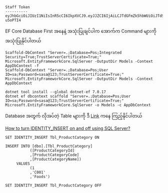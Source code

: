 ```
Staff Token
----------
eyJhbGciOiJIUzI1NiIsInR5cCI6IkpXVCJ9.eyJJZCI6IjAiLCJTdGFmZk5hbWUiOiJTdSBTdSIsIlN0YWZmQ29kZSI6IlUwMDAwMSIsIlRva2VuRXhwaXJlZCI6IjIwMjQtMDQtMjJUMTY6MzY6NDMuNjE1MTc1NFoiLCJuYmYiOjE3MTM4MDI5MDMsImV4cCI6MTcxMzgwMzgwMywiaWF0IjoxNzEzODAyOTAzfQ.IA6JMyYx1yaM2K9ch38sS1Fr2eukLKjOOhh-u5oPTI4
```
EF Core Database First အနေနဲ့
အသုံးပြုချင်ပါက အောက်က Command များကို အသုံးပြုနိုင်ပါတယ်
```
Scaffold-DbContext "Server=.;Database=Pos;Integrated Security=True;TrustServerCertificate=True;" Microsoft.EntityFrameworkCore.SqlServer -OutputDir Models -Context AppDbContext -f
Scaffold-DbContext "Server=.;Database=Pos;User ID=sa;Password=sasa@123;TrustServerCertificate=True;" Microsoft.EntityFrameworkCore.SqlServer -OutputDir Models -Context AppDbContext

dotnet tool install --global dotnet-ef 7.0.17
dotnet ef dbcontext scaffold "Server=.;Database=Pos;User ID=sa;Password=sasa@123;TrustServerCertificate=True;" Microsoft.EntityFrameworkCore.SqlServer -o Models -c AppDbContext

```
Database အတွက် လိုအပ်တဲ့ Table များကို ဒီ [Link](https://github.com/sannlynnhtun-coding/pos_backend_csharp/blob/main/pos_db_script.sql) ကနေ ကြည့်နိုင်ပါတယ်

[How to turn IDENTITY_INSERT on and off using SQL Server?](https://stackoverflow.com/questions/7063501/how-to-turn-identity-insert-on-and-off-using-sql-server-2008)
```
SET IDENTITY_INSERT Tbl_ProductCategory ON

INSERT INTO [dbo].[Tbl_ProductCategory]
           ([ProductCategoryId]
		   ,[ProductCategoryCode]
           ,[ProductCategoryName])
     VALUES
           (1
		   ,'C001'
           ,'Foods')

SET IDENTITY_INSERT Tbl_ProductCategory OFF
```
